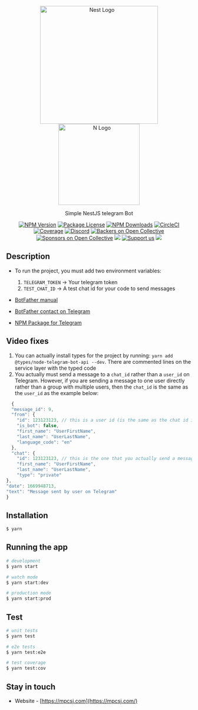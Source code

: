 <p align="center">
  <a href="http://nestjs.com/" target="blank"><img src="https://nestjs.com/img/logo_text.svg" width="320" alt="Nest Logo" /></a>
  <a href="https://telegram.org" target="blank"><img src="https://i.imgur.com/tDyH4Th.png" width="220" alt="N Logo" /></a>
</p>

[circleci-image]: https://img.shields.io/circleci/build/github/nestjs/nest/master?token=abc123def456
[circleci-url]: https://circleci.com/gh/nestjs/nest

  <p align="center">Simple NestJS telegram Bot</p>
    <p align="center">
<a href="https://www.npmjs.com/~nestjscore" target="_blank"><img src="https://img.shields.io/npm/v/@nestjs/core.svg" alt="NPM Version" /></a>
<a href="https://www.npmjs.com/~nestjscore" target="_blank"><img src="https://img.shields.io/npm/l/@nestjs/core.svg" alt="Package License" /></a>
<a href="https://www.npmjs.com/~nestjscore" target="_blank"><img src="https://img.shields.io/npm/dm/@nestjs/common.svg" alt="NPM Downloads" /></a>
<a href="https://circleci.com/gh/nestjs/nest" target="_blank"><img src="https://img.shields.io/circleci/build/github/nestjs/nest/master" alt="CircleCI" /></a>
<a href="https://coveralls.io/github/nestjs/nest?branch=master" target="_blank"><img src="https://coveralls.io/repos/github/nestjs/nest/badge.svg?branch=master#9" alt="Coverage" /></a>
<a href="https://discord.gg/G7Qnnhy" target="_blank"><img src="https://img.shields.io/badge/discord-online-brightgreen.svg" alt="Discord"/></a>
<a href="https://opencollective.com/nest#backer" target="_blank"><img src="https://opencollective.com/nest/backers/badge.svg" alt="Backers on Open Collective" /></a>
<a href="https://opencollective.com/nest#sponsor" target="_blank"><img src="https://opencollective.com/nest/sponsors/badge.svg" alt="Sponsors on Open Collective" /></a>
  <a href="https://paypal.me/kamilmysliwiec" target="_blank"><img src="https://img.shields.io/badge/Donate-PayPal-ff3f59.svg"/></a>
    <a href="https://opencollective.com/nest#sponsor"  target="_blank"><img src="https://img.shields.io/badge/Support%20us-Open%20Collective-41B883.svg" alt="Support us"></a>
  <a href="https://twitter.com/nestframework" target="_blank"><img src="https://img.shields.io/twitter/follow/nestframework.svg?style=social&label=Follow"></a>
</p>
  <!--[![Backers on Open Collective](https://opencollective.com/nest/backers/badge.svg)](https://opencollective.com/nest#backer)
  [![Sponsors on Open Collective](https://opencollective.com/nest/sponsors/badge.svg)](https://opencollective.com/nest#sponsor)-->

## Description

- To run the project, you must add two environment variables:

  1. `TELEGRAM_TOKEN` -> Your telegram token
  2. `TEST_CHAT_ID` -> A test chat id for your code to send messages

- [BotFather manual](https://core.telegram.org/bots)
- [BotFather contact on Telegram](https://telegram.me/BotFather)
- [NPM Package for Telegram](https://www.npmjs.com/package/node-telegram-bot-api)

## Video fixes

1. You can actually install types for the project by running: `yarn add @types/node-telegram-bot-api --dev`. There are commented lines on the service layer with the typed code
2. You actually must send a message to a `chat_id` rather than a `user_id` on Telegram. However, if you are sending a message to one user directly rather than a group with multiple users, then the `chat_id` is the same as the `user_id` as the example below:

```javascript
  {
  "message_id": 9,
  "from": {
    "id": 123123123, // this is a user id (is the same as the chat id if you are sending a message to one person directly)
    "is_bot": false,
    "first_name": "UserFirstName",
    "last_name": "UserLastName",
    "language_code": "en"
  },
  "chat": {
    "id": 123123123, // this is the one that you actually send a message to, but it is ok to use the previous one if you want to send a message to one person directly
    "first_name": "UserFirstName",
    "last_name": "UserLastName",
    "type": "private"
},
"date": 1669948713,
"text": "Message sent by user on Telegram"
}
```

## Installation

```bash
$ yarn
```

## Running the app

```bash
# development
$ yarn start

# watch mode
$ yarn start:dev

# production mode
$ yarn start:prod
```

## Test

```bash
# unit tests
$ yarn test

# e2e tests
$ yarn test:e2e

# test coverage
$ yarn test:cov
```

## Stay in touch

- Website - [https://mpcsj.com](https://mpcsj.com/)

